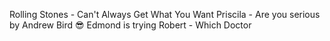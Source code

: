 
Rolling Stones - Can't Always Get What You Want
Priscila - Are you serious by Andrew Bird :sunglasses:
Edmond is trying
Robert - Which Doctor 
